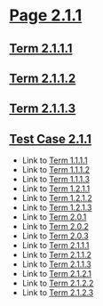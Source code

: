 # [Page 2.1.1](#page-211)

## [Term 2.1.1.1](#term-2111)

## [Term 2.1.1.2](#term-2112)

## [Term 2.1.1.3](#term-2113)

## [Test Case 2.1.1](#test-case-211)

*   Link to [Term 1.1.1.1](http://my.org/REWRITTEN-1/section-1-1/page-1-1-1.md#term-1111)
*   Link to [Term 1.1.1.2](http://my.org/REWRITTEN-1/section-1-1/page-1-1-1.md#term-1112)
*   Link to [Term 1.1.1.3](http://my.org/REWRITTEN-1/section-1-1/page-1-1-1.md#term-1113)
*   Link to [Term 1.2.1.1](http://my.org/REWRITTEN-1/section-1-2/page-1-2-1.md#term-1211)
*   Link to [Term 1.2.1.2](http://my.org/REWRITTEN-1/section-1-2/page-1-2-1.md#term-1212)
*   Link to [Term 1.2.1.3](http://my.org/REWRITTEN-1/section-1-2/page-1-2-1.md#term-1213)
*   Link to [Term 2.0.1](http://my.org/REWRITTEN-2/page-2-0.md#term-201)
*   Link to [Term 2.0.2](http://my.org/REWRITTEN-2/page-2-0.md#term-202)
*   Link to [Term 2.0.3](http://my.org/REWRITTEN-2/page-2-0.md#term-203)
*   Link to [Term 2.1.1.1](http://my.org/REWRITTEN-2/section-2-1/page-2-1-1.md#term-2111)
*   Link to [Term 2.1.1.2](http://my.org/REWRITTEN-2/section-2-1/page-2-1-1.md#term-2112)
*   Link to [Term 2.1.1.3](http://my.org/REWRITTEN-2/section-2-1/page-2-1-1.md#term-2113)
*   Link to [Term 2.1.2.1](http://my.org/REWRITTEN-2/section-2-1/page-2-1-2.md#term-2121)
*   Link to [Term 2.1.2.2](http://my.org/REWRITTEN-2/section-2-1/page-2-1-2.md#term-2122)
*   Link to [Term 2.1.2.3](http://my.org/REWRITTEN-2/section-2-1/page-2-1-2.md#term-2123)
